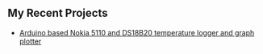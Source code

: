 ## My Recent Projects

- [Arduino based Nokia 5110 and DS18B20 temperature logger and graph plotter](https://wunderwaffez.github.io/about.md)
